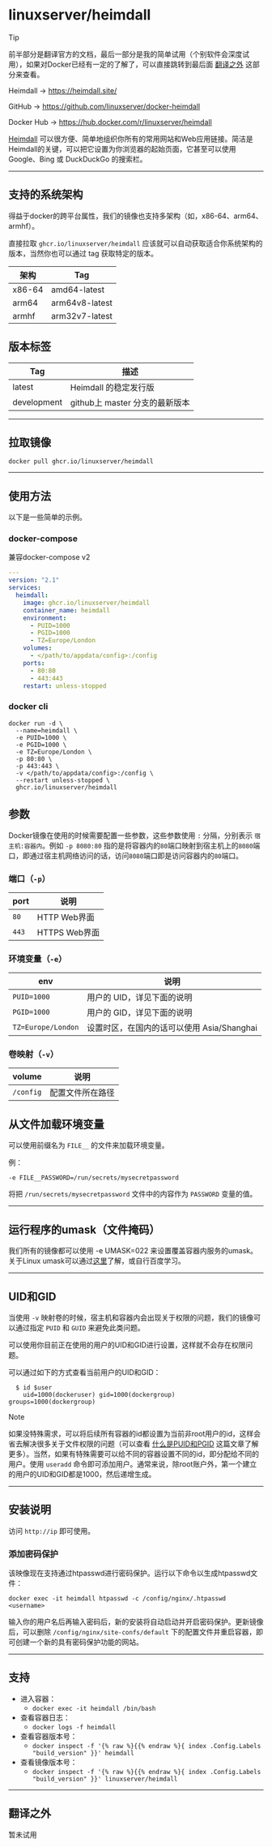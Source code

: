 # linuxserver/heimdall

> [!TIP]
>
> 前半部分是翻译官方的文档，最后一部分是我的简单试用（个别软件会深度试用），如果对Docker已经有一定的了解了，可以直接跳转到最后面 [翻译之外](#翻译之外) 这部分来查看。

Heimdall → https://heimdall.site/

GitHub → https://github.com/linuxserver/docker-heimdall

Docker Hub → https://hub.docker.com/r/linuxserver/heimdall

[Heimdall](https://heimdall.site/) 可以很方便、简单地组织你所有的常用网站和Web应用链接。简洁是Heimdall的关键，可以把它设置为你浏览器的起始页面，它甚至可以使用Google、Bing 或 DuckDuckGo 的搜索栏。

------

## 支持的系统架构

得益于docker的跨平台属性，我们的镜像也支持多架构（如，x86-64、arm64、armhf）。

直接拉取 `ghcr.io/linuxserver/heimdall` 应该就可以自动获取适合你系统架构的版本，当然你也可以通过 tag 获取特定的版本。

| 架构   | Tag            |
| ------ | -------------- |
| x86-64 | amd64-latest   |
| arm64  | arm64v8-latest |
| armhf  | arm32v7-latest |

## 版本标签

| Tag         | 描述                           |
| ----------- | ------------------------------ |
| latest      | Heimdall 的稳定发行版          |
| development | github上 master 分支的最新版本 |



------

## 拉取镜像

```shell
docker pull ghcr.io/linuxserver/heimdall
```

------

## 使用方法

以下是一些简单的示例。

### docker-compose

兼容docker-compose v2

```yaml
---
version: "2.1"
services:
  heimdall:
    image: ghcr.io/linuxserver/heimdall
    container_name: heimdall
    environment:
      - PUID=1000
      - PGID=1000
      - TZ=Europe/London
    volumes:
      - </path/to/appdata/config>:/config
    ports:
      - 80:80
      - 443:443
    restart: unless-stopped
```

### docker cli

```shell
docker run -d \
  --name=heimdall \
  -e PUID=1000 \
  -e PGID=1000 \
  -e TZ=Europe/London \
  -p 80:80 \
  -p 443:443 \
  -v </path/to/appdata/config>:/config \
  --restart unless-stopped \
  ghcr.io/linuxserver/heimdall
```

## 参数

Docker镜像在使用的时候需要配置一些参数，这些参数使用 `:` 分隔，分别表示 `宿主机:容器内`。例如 `-p 8080:80` 指的是将容器内的`80`端口映射到宿主机上的`8080`端口，即通过宿主机网络访问的话，访问`8080`端口即是访问容器内的`80`端口。

### 端口（`-p`）

| port  | 说明          |
| ----- | ------------- |
| `80`  | HTTP Web界面  |
| `443` | HTTPS Web界面 |

### 环境变量（`-e`）

| env                | 说明                                       |
| ------------------ | ------------------------------------------ |
| `PUID=1000`        | 用户的 UID，详见下面的说明                 |
| `PGID=1000`        | 用户的 GID，详见下面的说明                 |
| `TZ=Europe/London` | 设置时区，在国内的话可以使用 Asia/Shanghai |

### 卷映射（`-v`）

| volume    | 说明             |
| --------- | ---------------- |
| `/config` | 配置文件所在路径 |




## 从文件加载环境变量

可以使用前缀名为 `FILE__` 的文件来加载环境变量。

例：

```
-e FILE__PASSWORD=/run/secrets/mysecretpassword
```

将把 `/run/secrets/mysecretpassword` 文件中的内容作为 `PASSWORD` 变量的值。

------

## 运行程序的umask（文件掩码）

我们所有的镜像都可以使用 -e UMASK=022 来设置覆盖容器内服务的umask。关于Linux umask可以通过[这里](https://en.wikipedia.org/wiki/Umask)了解，或自行百度学习。

------

## UID和GID

当使用 `-v` 映射卷的时候，宿主机和容器内会出现关于权限的问题，我们的镜像可以通过指定 `PUID` 和 `GUID` 来避免此类问题。

可以使用你目前正在使用的用户的UID和GID进行设置，这样就不会存在权限问题。

可以通过如下的方式查看当前用户的UID和GID：

```shell
  $ id $user
    uid=1000(dockeruser) gid=1000(dockergroup) groups=1000(dockergroup)
```

> [!NOTE]
>
> 如果没特殊需求，可以将后续所有容器的id都设置为当前非root用户的id，这样会省去解决很多关于文件权限的问题（可以查看 [什么是PUID和PGID](general/understanding-puid-and-pgid.md) 这篇文章了解更多）。当然，如果有特殊需要可以给不同的容器设置不同的id，即分配给不同的用户。使用 `useradd` 命令即可添加用户。通常来说，除root账户外，第一个建立的用户的UID和GID都是1000，然后递增生成。

------

## 安装说明

访问 `http://ip` 即可使用。

### 添加密码保护

该映像现在支持通过htpasswd进行密码保护。运行以下命令以生成htpasswd文件：

```shell
docker exec -it heimdall htpasswd -c /config/nginx/.htpasswd <username>
```

输入你的用户名后再输入密码后，新的安装将自动启动并开启密码保护。更新镜像后，可以删除 `/config/nginx/site-confs/default` 下的配置文件并重启容器，即可创建一个新的具有密码保护功能的网站。

------

## 支持

- 进入容器：
  - `docker exec -it heimdall /bin/bash`
- 查看容器日志：
  - `docker logs -f heimdall`
- 查看容器版本号：
  - `docker inspect -f '{% raw %}{{% endraw %}{ index .Config.Labels "build_version" }}' heimdall`
- 查看镜像版本号：
  - `docker inspect -f '{% raw %}{{% endraw %}{ index .Config.Labels "build_version" }}' linuxserver/heimdall`

------

## 翻译之外

暂未试用